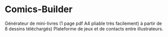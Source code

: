 # Comics-Builder
Générateur de mini-livres (1 page pdf A4 pliable très facilement) à partir de 8 dessins téléchargés)
Plateforme de jeux et de contacts entre illustrateurs. 
